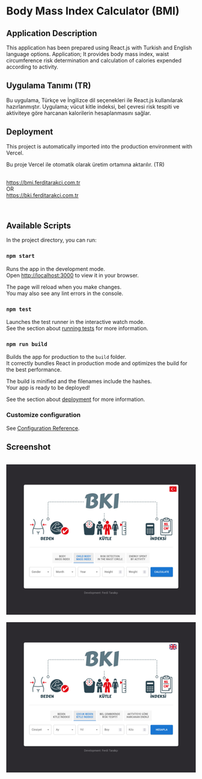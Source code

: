 # Body Mass Index Calculator (BMI)

## Application Description
This application has been prepared using React.js with Turkish and English language options. Application; It provides body mass index, waist circumference risk determination and calculation of calories expended according to activity.

## Uygulama Tanımı (TR)
Bu uygulama, Türkçe ve İngilizce dil seçenekleri ile React.js kullanılarak hazırlanmıştır. Uygulama; vücut kitle indeksi, bel çevresi risk tespiti ve aktiviteye göre harcanan kalorilerin hesaplanmasını sağlar.

## Deployment
This project is automatically imported into the production environment with Vercel.

Bu proje Vercel ile otomatik olarak üretim ortamına aktarılır. (TR)
<br><br>

https://bmi.ferditarakci.com.tr
<br>OR<br>
https://bki.ferditarakci.com.tr

<br>

## Available Scripts

In the project directory, you can run:

### `npm start`

Runs the app in the development mode.\
Open [http://localhost:3000](http://localhost:3000) to view it in your browser.

The page will reload when you make changes.\
You may also see any lint errors in the console.

### `npm test`

Launches the test runner in the interactive watch mode.\
See the section about [running tests](https://facebook.github.io/create-react-app/docs/running-tests) for more information.

### `npm run build`

Builds the app for production to the `build` folder.\
It correctly bundles React in production mode and optimizes the build for the best performance.

The build is minified and the filenames include the hashes.\
Your app is ready to be deployed!

See the section about [deployment](https://facebook.github.io/create-react-app/docs/deployment) for more information.

### Customize configuration
See [Configuration Reference](https://cli.vuejs.org/config/).

## Screenshot
<br><img alt="" src="src/assets/images/screenshot_1.jpg">
<br><br><img alt="" src="src/assets/images/screenshot_2.jpg">